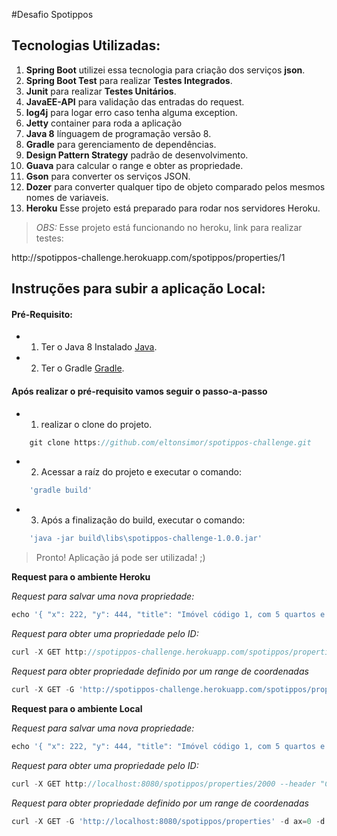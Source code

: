 #Desafio Spotippos

## Tecnologias Utilizadas:
1.  **Spring Boot** utilizei essa tecnologia para criação dos serviços **json**.
2.  **Spring Boot Test** para realizar  **Testes Integrados**.
3.  **Junit** para realizar **Testes Unitários**.
4.  **JavaEE-API** para validação das entradas do request.
5.  **log4j** para logar erro caso tenha alguma exception.
6.  **Jetty** container para roda a aplicação
7.  **Java 8** línguagem de programação versão 8.
8.  **Gradle** para gerenciamento de dependências.
9.  **Design Pattern Strategy** padrão de desenvolvimento.
10.  **Guava** para calcular o range e obter as propriedade.
11. **Gson** para converter os serviços JSON.
12. **Dozer** para converter qualquer tipo de objeto comparado pelos mesmos nomes de variaveis.
13. **Heroku** Esse projeto está preparado para rodar nos servidores Heroku.


>_OBS:_ Esse projeto está funcionando no heroku, link para realizar testes:
<p>http://spotippos-challenge.herokuapp.com/spotippos/properties/1

## Instruções para subir a aplicação Local:

#### Pré-Requisito:

* 1) Ter o Java 8 Instalado [Java](http://www.oracle.com/technetwork/java/javase/downloads/jdk8-downloads-2133151.html).
* 2) Ter o Gradle [Gradle](https://services.gradle.org/distributions/gradle-2.14.1-all.zip).



#### Após realizar o pré-requisito vamos seguir o passo-a-passo

* 1) realizar o clone do projeto.
```javascript
    git clone https://github.com/eltonsimor/spotippos-challenge.git
```

* 2) Acessar a raíz do projeto e executar o comando:
```javascript
    'gradle build'
```

* 3) Após a finalização do build, executar o comando:
```javascript
    'java -jar build\libs\spotippos-challenge-1.0.0.jar'
```

>Pronto! Aplicação já pode ser utilizada! ;)


**Request para o ambiente Heroku**

_Request para salvar uma nova propriedade:_
```javascript
echo '{ "x": 222, "y": 444, "title": "Imóvel código 1, com 5 quartos e 4 banheiros", "price": 1250000,  "description": "Lorem ipsum dolor sit amet, consectetur adipiscing elit.",  "beds": 4,  "baths": 3,  "squareMeters": 210}' | curl -X POST -d @- http://spotippos-challenge.herokuapp.com/spotippos/properties --header "Content-Type:application/json"
```

_Request para obter uma propriedade pelo ID:_
```javascript
curl -X GET http://spotippos-challenge.herokuapp.com/spotippos/properties/2000 --header "Content-Type:application/json"
```

_Request para obter propriedade definido por um range de coordenadas_
```javascript
curl -X GET -G 'http://spotippos-challenge.herokuapp.com/spotippos/properties' -d ax=0 -d ay=500 -d bx=600 -d by=1000
```

**Request para o ambiente Local**

_Request para salvar uma nova propriedade:_
```javascript
echo '{ "x": 222, "y": 444, "title": "Imóvel código 1, com 5 quartos e 4 banheiros", "price": 1250000,  "description": "Lorem ipsum dolor sit amet, consectetur adipiscing elit.",  "beds": 4,  "baths": 3,  "squareMeters": 210}' | curl -X POST -d @- http://localhost:8080/spotippos/properties --header "Content-Type:application/json"
```

_Request para obter uma propriedade pelo ID:_
```javascript
curl -X GET http://localhost:8080/spotippos/properties/2000 --header "Content-Type:application/json"
```

_Request para obter propriedade definido por um range de coordenadas_
```javascript
curl -X GET -G 'http://localhost:8080/spotippos/properties' -d ax=0 -d ay=500 -d bx=600 -d by=1000
```
